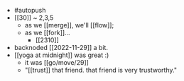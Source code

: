 - #autopush
- [[30]] ~ 2,3,5
  - as we [[merge]], we'll [[flow]];
  - as we [[fork]]…
    - [[2310]]
- backnoded [[2022-11-29]] a bit.
- [[yoga at midnight]] was great :)
  - it was [[go/move/29]]
  - "[[trust]] that friend. that friend is very trustworthy."
